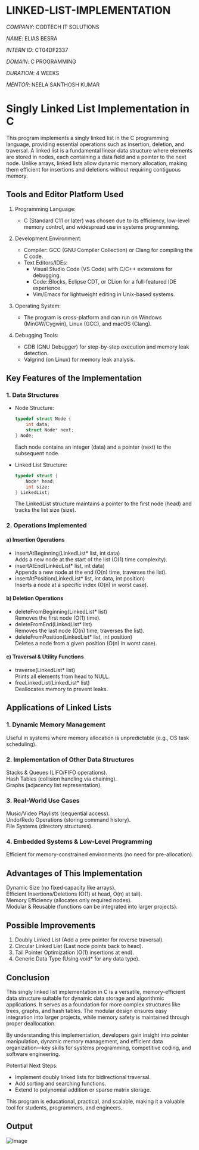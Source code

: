 # LINKED-LIST-IMPLEMENTATION

*COMPANY*: CODTECH IT SOLUTIONS

*NAME*: ELIAS BESRA

*INTERN ID*: CT04DF2337

*DOMAIN*: C PROGRAMMING

*DURATION*: 4 WEEKS

*MENTOR*: NEELA SANTHOSH KUMAR

# Singly Linked List Implementation in C  

This program implements a singly linked list in the C programming language, providing essential operations such as insertion, deletion, and traversal. A linked list is a fundamental linear data structure where elements are stored in nodes, each containing a data field and a pointer to the next node. Unlike arrays, linked lists allow dynamic memory allocation, making them efficient for insertions and deletions without requiring contiguous memory.  

## Tools and Editor Platform Used  
1. Programming Language:  
   - C (Standard C11 or later) was chosen due to its efficiency, low-level memory control, and widespread use in systems programming.  

2. Development Environment:  
   - Compiler: GCC (GNU Compiler Collection) or Clang for compiling the C code.  
   - Text Editors/IDEs:  
     - Visual Studio Code (VS Code) with C/C++ extensions for debugging.  
     - Code::Blocks, Eclipse CDT, or CLion for a full-featured IDE experience.  
     - Vim/Emacs for lightweight editing in Unix-based systems.  

3. Operating System:  
   - The program is cross-platform and can run on Windows (MinGW/Cygwin), Linux (GCC), and macOS (Clang).  

4. Debugging Tools:  
   - GDB (GNU Debugger) for step-by-step execution and memory leak detection.  
   - Valgrind (on Linux) for memory leak analysis.  

## Key Features of the Implementation  

### 1. Data Structures  
- Node Structure:  
  ```c  
  typedef struct Node {  
      int data;  
      struct Node* next;  
  } Node;  
  ```  
  Each node contains an integer (data) and a pointer (next) to the subsequent node.  

- Linked List Structure:  
  ```c  
  typedef struct {  
      Node* head;  
      int size;  
  } LinkedList;  
  ```  
  The LinkedList structure maintains a pointer to the first node (head) and tracks the list size (size).  

### 2. Operations Implemented  

#### a) Insertion Operations  
- insertAtBeginning(LinkedList* list, int data)  
  Adds a new node at the start of the list (O(1) time complexity).  
- insertAtEnd(LinkedList* list, int data)  
  Appends a new node at the end (O(n) time, traverses the list).  
- insertAtPosition(LinkedList* list, int data, int position)  
  Inserts a node at a specific index (O(n) in worst case).  

#### b) Deletion Operations  
- deleteFromBeginning(LinkedList* list)  
  Removes the first node (O(1) time).  
- deleteFromEnd(LinkedList* list)  
  Removes the last node (O(n) time, traverses the list).  
- deleteFromPosition(LinkedList* list, int position)  
  Deletes a node from a given position (O(n) in worst case).  

#### c) Traversal & Utility Functions  
- traverse(LinkedList* list)  
  Prints all elements from head to NULL.  
- freeLinkedList(LinkedList* list)  
  Deallocates memory to prevent leaks.  

## Applications of Linked Lists  

### 1. Dynamic Memory Management  
Useful in systems where memory allocation is unpredictable (e.g., OS task scheduling).  

### 2. Implementation of Other Data Structures  
Stacks & Queues (LIFO/FIFO operations).  
Hash Tables (collision handling via chaining).  
Graphs (adjacency list representation).  

### 3. Real-World Use Cases  
Music/Video Playlists (sequential access).  
Undo/Redo Operations (storing command history).  
File Systems (directory structures).  

### 4. Embedded Systems & Low-Level Programming  
Efficient for memory-constrained environments (no need for pre-allocation).  

## Advantages of This Implementation  
Dynamic Size (no fixed capacity like arrays).  
Efficient Insertions/Deletions (O(1) at head, O(n) at tail).  
Memory Efficiency (allocates only required nodes).  
Modular & Reusable (functions can be integrated into larger projects).  

## Possible Improvements  
1. Doubly Linked List (Add a prev pointer for reverse traversal).  
2. Circular Linked List (Last node points back to head).  
3. Tail Pointer Optimization (O(1) insertions at end).  
4. Generic Data Type (Using void* for any data type).  

## Conclusion  
This singly linked list implementation in C is a versatile, memory-efficient data structure suitable for dynamic data storage and algorithmic applications. It serves as a foundation for more complex structures like trees, graphs, and hash tables. The modular design ensures easy integration into larger projects, while memory safety is maintained through proper deallocation.  

By understanding this implementation, developers gain insight into pointer manipulation, dynamic memory management, and efficient data organization—key skills for systems programming, competitive coding, and software engineering.  

Potential Next Steps:  
- Implement doubly linked lists for bidirectional traversal.  
- Add sorting and searching functions.  
- Extend to polynomial addition or sparse matrix storage.  

This program is educational, practical, and scalable, making it a valuable tool for students, programmers, and engineers.

## Output

![Image](https://github.com/user-attachments/assets/ae76fa1e-2ca7-45f7-add6-db88d5dbbd0c)
